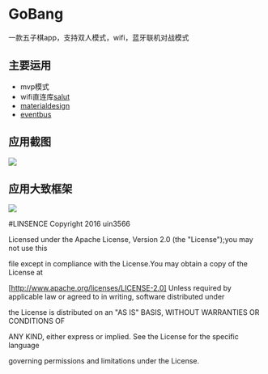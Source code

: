 GoBang
====
一款五子棋app，支持双人模式，wifi，蓝牙联机对战模式

## 主要运用
* mvp模式
* wifi直连库[salut](https://github.com/markrjr/Salut)
* [materialdesign](https://github.com/navasmdc/MaterialDesignLibrary)
* [eventbus](https://github.com/square/otto)

## 应用截图<br>
![](https://github.com/uin3566/GoBang/raw/master/screenshot/screenshot.png)

## 应用大致框架<br>
![](https://github.com/uin3566/GoBang/raw/master/screenshot/frame.png)

#LINSENCE
Copyright 2016 uin3566

Licensed under the Apache License, Version 2.0 (the "License");you may not use this

file except in compliance with the License.You may obtain a copy of the License at

   [http://www.apache.org/licenses/LICENSE-2.0]
Unless required by applicable law or agreed to in writing, software distributed under

the License is distributed on an "AS IS" BASIS, WITHOUT WARRANTIES OR CONDITIONS OF

ANY KIND, either express or implied. See the License for the specific language

governing permissions and limitations under the License.
